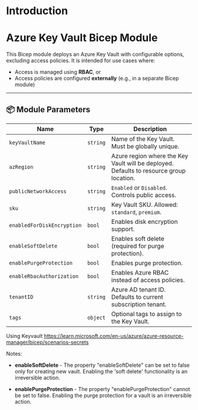 # Introduction 
# Azure Key Vault Bicep Module

This Bicep module deploys an Azure Key Vault with configurable options, excluding access policies. It is intended for use cases where:
- Access is managed using **RBAC**, or
- Access policies are configured **externally** (e.g., in a separate Bicep module)

---

## 📦 Module Parameters

| Name                       | Type     | Description |
|----------------------------|----------|-------------|
| `keyVaultName`             | `string` | Name of the Key Vault. Must be globally unique. |
| `azRegion`                 | `string` | Azure region where the Key Vault will be deployed. Defaults to resource group location. |
| `publicNetworkAccess`      | `string` | `Enabled` or `Disabled`. Controls public access. |
| `sku`                      | `string` | Key Vault SKU. Allowed: `standard`, `premium`. |
| `enabledForDiskEncryption` | `bool`   | Enables disk encryption support. |
| `enableSoftDelete`         | `bool`   | Enables soft delete (required for purge protection). |
| `enablePurgeProtection`    | `bool`   | Enables purge protection. |
| `enableRbacAuthorization`  | `bool`   | Enables Azure RBAC instead of access policies. |
| `tenantID`                 | `string` | Azure AD tenant ID. Defaults to current subscription tenant. |
| `tags`                     | `object` | Optional tags to assign to the Key Vault. |


Using Keyvault
https://learn.microsoft.com/en-us/azure/azure-resource-manager/bicep/scenarios-secrets

Notes:

- **enableSoftDelete** - The property "enableSoftDelete" can be set to false only for creating new vault. Enabling the 'soft delete' functionality is an irreversible action.

- **enablePurgeProtection** - The property "enablePurgeProtection" cannot be set to false. Enabling the purge protection for a vault is an irreversible action.